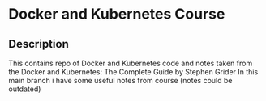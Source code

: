 # Docker and Kubernetes Course
## Description
This contains repo of Docker and Kubernetes code and notes taken from the Docker and Kubernetes: The Complete Guide by Stephen Grider
In this main branch i have some useful notes from course (notes could be outdated)

